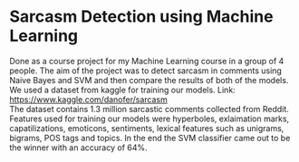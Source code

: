 # Sarcasm Detection using Machine Learning
Done as a course project for my Machine Learning course in a group of 4 people. The aim of the project was to detect sarcasm in comments using Naive Bayes and SVM and then compare the results of both of the models. We used a dataset from kaggle for training our models. Link: https://www.kaggle.com/danofer/sarcasm    
The dataset contains 1.3 million sarcastic comments collected from Reddit. Features used for training our models were hyperboles, exlaimation marks, capatilizations, emoticons, sentiments, lexical features such as unigrams, bigrams, POS tags and topics. In the end the SVM classifier came out to be the winner with an accuracy of 64%.
